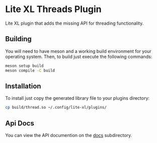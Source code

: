# Lite XL Threads Plugin

Lite XL plugin that adds the missing API for threading functionality.

## Building

You will need to have meson and a working build environment for your operating
system. Then, to build just execute the following commands:

```sh
meson setup build
meson compile -C build
```

## Installation

To install just copy the generated library file to your plugins directory:

```sh
cp build/thread.so ~/.config/lite-xl/plugins/
```

## Api Docs

You can view the API documention on the [docs](docs/thread.lua) subdirectory.
